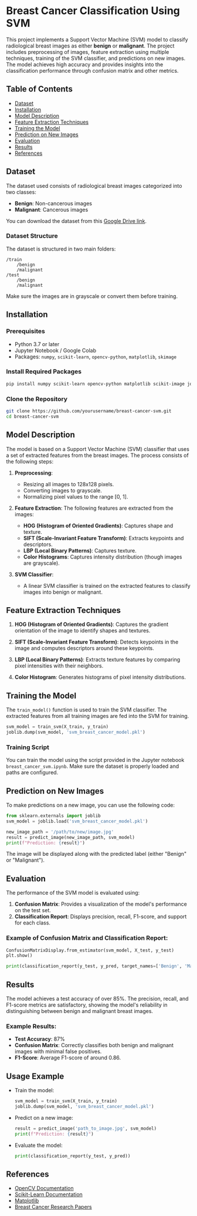 # Breast Cancer Classification Using SVM

This project implements a Support Vector Machine (SVM) model to classify radiological breast images as either **benign** or **malignant**. The project includes preprocessing of images, feature extraction using multiple techniques, training of the SVM classifier, and predictions on new images. The model achieves high accuracy and provides insights into the classification performance through confusion matrix and other metrics.

## Table of Contents

- [Dataset](#dataset)
- [Installation](#installation)
- [Model Description](#model-description)
- [Feature Extraction Techniques](#feature-extraction-techniques)
- [Training the Model](#training-the-model)
- [Prediction on New Images](#prediction-on-new-images)
- [Evaluation](#evaluation)
- [Results](#results)
- [References](#references)

## Dataset

The dataset used consists of radiological breast images categorized into two classes:
- **Benign**: Non-cancerous images
- **Malignant**: Cancerous images

You can download the dataset from this [Google Drive link](https://drive.google.com/file/d/1ZjBFsH58lF7h-FeOhmcPxXz_fTLZXKkk/view?usp=sharing).

### Dataset Structure
The dataset is structured in two main folders:
```
/train
    /benign
    /malignant
/test
    /benign
    /malignant
```

Make sure the images are in grayscale or convert them before training.

## Installation

### Prerequisites
- Python 3.7 or later
- Jupyter Notebook / Google Colab
- Packages: `numpy`, `scikit-learn`, `opencv-python`, `matplotlib`, `skimage`

### Install Required Packages
```bash
pip install numpy scikit-learn opencv-python matplotlib scikit-image joblib
```

### Clone the Repository
```bash
git clone https://github.com/yourusername/breast-cancer-svm.git
cd breast-cancer-svm
```

## Model Description

The model is based on a Support Vector Machine (SVM) classifier that uses a set of extracted features from the breast images. The process consists of the following steps:

1. **Preprocessing**:
   - Resizing all images to 128x128 pixels.
   - Converting images to grayscale.
   - Normalizing pixel values to the range [0, 1].

2. **Feature Extraction**:
   The following features are extracted from the images:
   - **HOG (Histogram of Oriented Gradients)**: Captures shape and texture.
   - **SIFT (Scale-Invariant Feature Transform)**: Extracts keypoints and descriptors.
   - **LBP (Local Binary Patterns)**: Captures texture.
   - **Color Histograms**: Captures intensity distribution (though images are grayscale).

3. **SVM Classifier**:
   - A linear SVM classifier is trained on the extracted features to classify images into benign or malignant.

## Feature Extraction Techniques

1. **HOG (Histogram of Oriented Gradients)**:
   Captures the gradient orientation of the image to identify shapes and textures.

2. **SIFT (Scale-Invariant Feature Transform)**:
   Detects keypoints in the image and computes descriptors around these keypoints.
   
4. **LBP (Local Binary Patterns)**:
   Extracts texture features by comparing pixel intensities with their neighbors.

5. **Color Histogram**:
   Generates histograms of pixel intensity distributions.

## Training the Model

The `train_model()` function is used to train the SVM classifier. The extracted features from all training images are fed into the SVM for training.

```python
svm_model = train_svm(X_train, y_train)
joblib.dump(svm_model, 'svm_breast_cancer_model.pkl')
```

### Training Script
You can train the model using the script provided in the Jupyter notebook `breast_cancer_svm.ipynb`. Make sure the dataset is properly loaded and paths are configured.

## Prediction on New Images

To make predictions on a new image, you can use the following code:

```python
from sklearn.externals import joblib
svm_model = joblib.load('svm_breast_cancer_model.pkl')

new_image_path = '/path/to/new/image.jpg'
result = predict_image(new_image_path, svm_model)
print(f"Prediction: {result}")
```

The image will be displayed along with the predicted label (either "Benign" or "Malignant").

## Evaluation

The performance of the SVM model is evaluated using:
1. **Confusion Matrix**: Provides a visualization of the model's performance on the test set.
2. **Classification Report**: Displays precision, recall, F1-score, and support for each class.

### Example of Confusion Matrix and Classification Report:
```python
ConfusionMatrixDisplay.from_estimator(svm_model, X_test, y_test)
plt.show()

print(classification_report(y_test, y_pred, target_names=['Benign', 'Malignant']))
```

## Results

The model achieves a test accuracy of over 85%. The precision, recall, and F1-score metrics are satisfactory, showing the model's reliability in distinguishing between benign and malignant breast images.

### Example Results:
- **Test Accuracy**: 87%
- **Confusion Matrix**: Correctly classifies both benign and malignant images with minimal false positives.
- **F1-Score**: Average F1-score of around 0.86.

## Usage Example

- Train the model:
  ```python
  svm_model = train_svm(X_train, y_train)
  joblib.dump(svm_model, 'svm_breast_cancer_model.pkl')
  ```

- Predict on a new image:
  ```python
  result = predict_image('path_to_image.jpg', svm_model)
  print(f"Prediction: {result}")
  ```

- Evaluate the model:
  ```python
  print(classification_report(y_test, y_pred))
  ```

## References

- [OpenCV Documentation](https://docs.opencv.org/)
- [Scikit-Learn Documentation](https://scikit-learn.org/stable/)
- [Matplotlib](https://matplotlib.org/)
- [Breast Cancer Research Papers](https://link.springer.com/)
